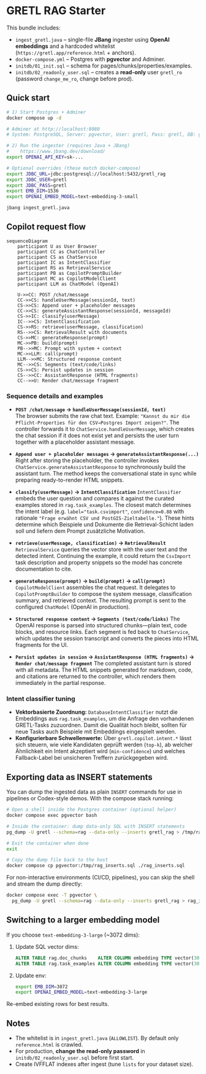 # GRETL RAG Starter

This bundle includes:
- `ingest_gretl.java` – single-file **JBang** ingester using **OpenAI embeddings** and a hardcoded whitelist (`https://gretl.app/reference.html` + anchors).
- `docker-compose.yml` – Postgres with **pgvector** and Adminer.
- `initdb/01_init.sql` – schema for pages/chunks/properties/examples.
- `initdb/02_readonly_user.sql` – creates a **read-only** user `gretl_ro` (password `change_me_ro`, change before prod).

## Quick start

```bash
# 1) Start Postgres + Adminer
docker compose up -d

# Adminer at http://localhost:8080
# System: PostgreSQL, Server: pgvector, User: gretl, Pass: gretl, DB: gretl_rag

# 2) Run the ingester (requires Java + JBang)
#    https://www.jbang.dev/download/
export OPENAI_API_KEY=sk-...

# Optional overrides (these match docker-compose)
export JDBC_URL=jdbc:postgresql://localhost:5432/gretl_rag
export JDBC_USER=gretl
export JDBC_PASS=gretl
export EMB_DIM=1536
export OPENAI_EMBED_MODEL=text-embedding-3-small

jbang ingest_gretl.java
```

## Copilot request flow

```mermaid
sequenceDiagram
    participant U as User Browser
    participant CC as ChatController
    participant CS as ChatService
    participant IC as IntentClassifier
    participant RS as RetrievalService
    participant PB as CopilotPromptBuilder
    participant MC as CopilotModelClient
    participant LLM as ChatModel (OpenAI)

    U->>CC: POST /chat/message
    CC->>CS: handleUserMessage(sessionId, text)
    CS->>CS: Append user + placeholder messages
    CC->>CS: generateAssistantResponse(sessionId, messageId)
    CS->>IC: classify(userMessage)
    IC-->>CS: IntentClassification
    CS->>RS: retrieve(userMessage, classification)
    RS-->>CS: RetrievalResult with documents
    CS->>MC: generateResponse(prompt)
    MC->>PB: build(prompt)
    PB-->>MC: Prompt with system + context
    MC->>LLM: call(prompt)
    LLM-->>MC: Structured response content
    MC-->>CS: Segments (text/code/links)
    CS->>CS: Persist updates in session
    CS-->>CC: AssistantResponse (HTML fragments)
    CC-->>U: Render chat/message fragment
```

### Sequence details and examples

- **`POST /chat/message` → `handleUserMessage(sessionId, text)`**  
  The browser submits the raw chat text. Example: `"Kannst du mir die Pflicht-Properties für den CSV→Postgres Import zeigen?"`. The controller forwards it to `ChatService.handleUserMessage`, which creates the chat session if it does not exist yet and persists the user turn together with a placeholder assistant message.

- **`Append user + placeholder messages` → `generateAssistantResponse(...)`**
  Right after storing the placeholder, the controller invokes `ChatService.generateAssistantResponse` to synchronously build the assistant turn. The method keeps the conversational state in sync while preparing ready-to-render HTML snippets.

- **`classify(userMessage)` → `IntentClassification`**
  `IntentClassifier` embeds the user question and compares it against the curated examples stored in `rag.task_examples`. The closest match determines the intent label (e.g. `label="task.csvimport"`, `confidence=0.88` with rationale `"Frage erwähnt CSV und PostGIS-Zieltabelle."`). These hints determine which Beispiele und Dokumente die Retrieval-Schicht laden soll und liefern dem Prompt zusätzliche Motivation.

- **`retrieve(userMessage, classification)` → `RetrievalResult`**  
  `RetrievalService` queries the vector store with the user text and the detected intent. Continuing the example, it could return the `CsvImport` task description and property snippets so the model has concrete documentation to cite.

- **`generateResponse(prompt)` → `build(prompt)` → `call(prompt)`**
  `CopilotModelClient` assembles the chat request. It delegates to `CopilotPromptBuilder` to compose the system message, classification summary, and retrieved context. The resulting prompt is sent to the configured `ChatModel` (OpenAI in production).

- **`Structured response content` → `Segments (text/code/links)`**
  The OpenAI response is parsed into structured chunks—plain text, code blocks, and resource links. Each segment is fed back to `ChatService`, which updates the session transcript and converts the pieces into HTML fragments for the UI.

- **`Persist updates in session` → `AssistantResponse (HTML fragments)` → `Render chat/message fragment`**
  The completed assistant turn is stored with all metadata. The HTML snippets generated for markdown, code, and citations are returned to the controller, which renders them immediately in the partial response.

### Intent classifier tuning

- **Vektorbasierte Zuordnung:** `DatabaseIntentClassifier` nutzt die Embeddings aus `rag.task_examples`, um die Anfrage den vorhandenen GRETL-Tasks zuzuordnen. Damit die Qualität hoch bleibt, sollten für neue Tasks auch Beispiele mit Embeddings eingespielt werden.
- **Konfigurierbare Schwellenwerte:** Über `gretl.copilot.intent.*` lässt sich steuern, wie viele Kandidaten geprüft werden (`top-k`), ab welcher Ähnlichkeit ein Intent akzeptiert wird (`min-confidence`) und welches Fallback-Label bei unsicheren Treffern zurückgegeben wird.

## Exporting data as INSERT statements

You can dump the ingested data as plain `INSERT` commands for use in
pipelines or Codex-style demos. With the compose stack running:

```bash
# Open a shell inside the Postgres container (optional helper)
docker compose exec pgvector bash

# Inside the container: dump data-only SQL with INSERT statements
pg_dump -U gretl --schema=rag --data-only --inserts gretl_rag > /tmp/rag_inserts.sql

# Exit the container when done
exit

# Copy the dump file back to the host
docker compose cp pgvector:/tmp/rag_inserts.sql ./rag_inserts.sql
```

For non-interactive environments (CI/CD, pipelines), you can skip the shell
and stream the dump directly:

```bash
docker compose exec -T pgvector \
  pg_dump -U gretl --schema=rag --data-only --inserts gretl_rag > rag_inserts.sql
```

## Switching to a larger embedding model

If you choose `text-embedding-3-large` (~3072 dims):

1. Update SQL vector dims:
   ```sql
   ALTER TABLE rag.doc_chunks    ALTER COLUMN embedding TYPE vector(3072);
   ALTER TABLE rag.task_examples ALTER COLUMN embedding TYPE vector(3072);
   ```
2. Update env:
   ```bash
   export EMB_DIM=3072
   export OPENAI_EMBED_MODEL=text-embedding-3-large
   ```

Re-embed existing rows for best results.

## Notes
- The whitelist is in `ingest_gretl.java` (`ALLOWLIST`). By default only `reference.html` is crawled.
- For production, **change the read-only password** in `initdb/02_readonly_user.sql` before first start.
- Create IVFFLAT indexes after ingest (tune `lists` for your dataset size).
